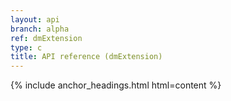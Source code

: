 ```yaml
---
layout: api
branch: alpha
ref: dmExtension
type: c
title: API reference (dmExtension)
---
```

{% include anchor_headings.html html=content %}